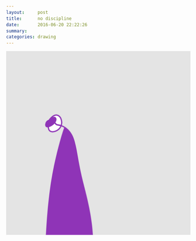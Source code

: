 ```yaml
---
layout:     post
title:      no discipline
date:       2016-06-20 22:22:26
summary:    
categories: drawing
---
```

![no discipline](/images/diary/no-discipline.png "No discipline seems pleasant at the time, but painful.")
